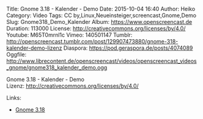 Title: Gnome 3.18 - Kalender - Demo
Date: 2015-10-04 16:40
Author: Heiko
Category: Video
Tags: CC by,Linux,Neueinsteiger,screencast,Gnome,Demo
Slug: Gnome318_Demo_Kalender
Album: https://www.openscreencast.de
Duration: 113000
License: http://creativecommons.org/licenses/by/4.0/
Youtube: M65T0mrnl1c
Vimeo: 140501147
Tumblr: http://openscreencast.tumblr.com/post/129907473880/gnome-318-kalender-demo-lizenz
Diaspora: https://pod.geraspora.de/posts/4074089
Oggfile: http://www.librecontent.de/openscreencast/videos/openscreencast_videos_gnome/gnome318_kalender_demo.ogg

Gnome 3.18 - Kalender - Demo  
Lizenz: <http://creativecommons.org/licenses/by/4.0/>  
  

Links:

  * [Gnome 3.18](https://help.gnome.org/misc/release-notes/3.18/ "Link zu gnome.org" )

